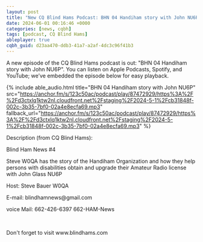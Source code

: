 ```yaml
---
layout: post
title: "New CQ Blind Hams Podcast: BHN 04 Handiham story with John NU6P"
date: 2024-06-01 00:16:46 +0000
categories: [news, cqbh]
tags: [podcast, CQ Blind Hams]
ableplayer: true
cqbh_guid: d23aa470-ddb3-41a7-a2af-4dc3c96f41b3
---
```


A new episode of the CQ Blind Hams podcast is out: "BHN 04 Handiham story with John NU6P". You can listen on Apple Podcasts, Spotify, and YouTube; we’ve embedded the episode below for easy playback.

{% include able_audio.html title="BHN 04 Handiham story with John NU6P" src="https://anchor.fm/s/123c50ac/podcast/play/87472929/https%3A%2F%2Fd3ctxlq1ktw2nl.cloudfront.net%2Fstaging%2F2024-5-1%2Fcb31848f-002c-3b35-7bf0-02a4e8ecfa69.mp3" fallback_url="https://anchor.fm/s/123c50ac/podcast/play/87472929/https%3A%2F%2Fd3ctxlq1ktw2nl.cloudfront.net%2Fstaging%2F2024-5-1%2Fcb31848f-002c-3b35-7bf0-02a4e8ecfa69.mp3" %}

Description (from CQ Blind Hams):

<p>Blind Ham News #4 </p>
<p>Steve W0QA has the story of the Handiham Organization and how they help persons with disabilities obtain and upgrade their Amateur Radio license with John Glass NU6P</p>
<p>Host: Steve Bauer W0QA </p>
<p>E-mail: blindhamnews@gmail.com</p>
<p>voice Mail: 662-426-6397 662-HAM-News </p>
<p><br></p>
<p>Don&#39;t forget to visit www.blindhams.com</p>
<p><br></p>
